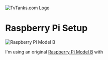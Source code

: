 ![TvTanks.com Logo](https://raw.githubusercontent.com/martinvicknair/tvtanks.com/main/images/tvtanktv.JPG)

# Raspberry Pi Setup

![Raspberry Pi Model B](https://raw.githubusercontent.com/martinvicknair/tvtanks.com/main/images/tvtanktv.JPG)

I'm using an original [Raspberry Pi Model B](https://en.wikipedia.org/wiki/Raspberry_Pi#Model_comparison) with
